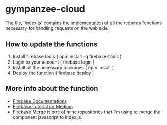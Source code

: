 # gympanzee-cloud

The file, 'index.js' contains the implementation of all the requires functions necessary for handling requests on the web side.

## How to update the functions

1. Install firebase tools ( npm install -g firebase-tools )
1. Login to your account ( firebase login )
1. Install all the necessary packages ( npm install )
1. Deploy the function ( firebase deploy )

## More info about the function

* [Firebase Documentations](https://firebase.google.com/docs)
* [Firebase Tutorial on Medium](https://medium.com/codingthesmartway-com-blog/introduction-to-firebase-cloud-functions-c220613f0ef)
* [Firebase Merge](https://github.com/UnresolvedCold/firebase-merge) is one of mine repositories that I'm using to merge the component javascript to index.js.
